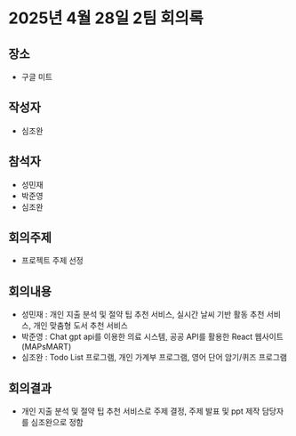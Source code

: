 # 2025년 4월 28일 2팀 회의록

## 장소
- 구글 미트

## 작성자
- 심조완

## 참석자
- 성민재
- 박준영
- 심조완

## 회의주제
- 프로젝트 주제 선정

## 회의내용
- 성민재 : 개인 지출 분석 및 절약 팁 추천 서비스, 실시간 날씨 기반 활동 추천 서비스, 개인 맞춤형 도서 추천 서비스
- 박준영 : Chat gpt api를 이용한 의료 시스템, 공공 API를 활용한 React 웹사이트(MAPsMART)
- 심조완 : Todo List 프로그램, 개인 가계부 프로그램, 영어 단어 암기/퀴즈 프로그램

## 회의결과
- 개인 지출 분석 및 절약 팁 추천 서비스로 주제 결정, 주제 발표 및 ppt 제작 담당자를 심조완으로 정함
